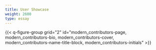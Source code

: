 ```yaml
---
title: User Showcase
weight: 2600
type: essay
---
```


{{< q-figure-group grid="2" id="modern_contributors-page, modern_contributors-bio, modern_contributors-cover, modern_contributors-name-title-block, modern_contributors-initials" >}}

